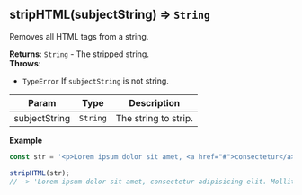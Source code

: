 <a name="stripHTML"></a>

## stripHTML(subjectString) ⇒ <code>String</code>
Removes all HTML tags from a string.

**Returns**: <code>String</code> - The stripped string.  
**Throws**:

- <code>TypeError</code> If `subjectString` is not string.


| Param | Type | Description |
| --- | --- | --- |
| subjectString | <code>String</code> | The string to strip. |

**Example**  
```js
const str = '<p>Lorem ipsum dolor sit amet, <a href="#">consectetur</a> adipisicing elit.<br/> <span class="mollitia">Mollitia</span> quos dicta, doloremque veritatis.</p>';

stripHTML(str);
// -> 'Lorem ipsum dolor sit amet, consectetur adipisicing elit. Mollitia quos dicta, doloremque veritatis.'
```
